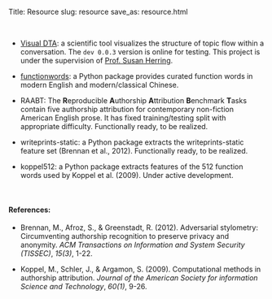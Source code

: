 Title: Resource
slug: resource
save_as: resource.html

<br>

- [Visual DTA](https://visual-dta.herokuapp.com/): a scientific tool visualizes the structure of topic flow within a conversation.
The `dev 0.0.3` version is online for testing. This project is under the supervision of [Prof. Susan Herring](https://info.sice.indiana.edu/~herring/).
- [functionwords](https://pypi.org/project/functionwords/): a Python package provides curated function words in modern English and modern/classical Chinese.

- RAABT: The **R**eproducible **A**uthorship **A**ttribution **B**enchmark **T**asks contain five authorship attribution for contemporary non-fiction American English prose.
It has fixed training/testing split with appropriate difficulty. Functionally ready, to be realized.

- writeprints-static: a Python package extracts the writeprints-static feature set (Brennan et al., 2012). Functionally ready, to be realized.

[comment]: <> (&#40;https://pypi.org/project/writeprints-static/&#41;)

- koppel512: a Python package extracts features of the 512 function words used by Koppel et al. (2009). Under active development.

[comment]: <> (&#40;https://pypi.org/project/koppel512/&#41;)

<br>

#### References:

- Brennan, M., Afroz, S., & Greenstadt, R. (2012). Adversarial stylometry: Circumventing authorship recognition to
    preserve privacy and anonymity. *ACM Transactions on Information and System Security (TISSEC)*, *15(3)*, 1-22.

- Koppel, M., Schler, J., & Argamon, S. (2009). Computational methods in authorship attribution. *Journal of the 
    American Society for information Science and Technology*, *60(1)*, 9-26.
